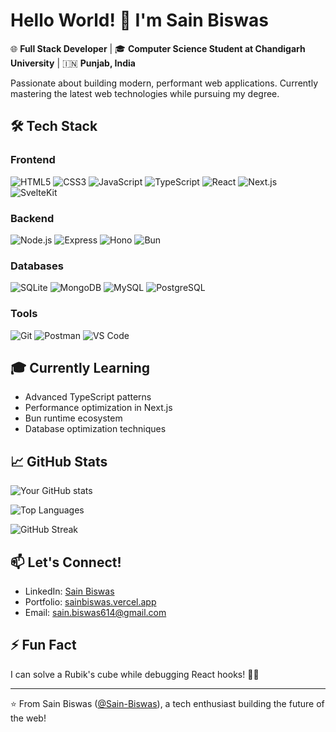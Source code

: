 # Hello World! 👋 I'm Sain Biswas

🌐 **Full Stack Developer** | 🎓 **Computer Science Student at Chandigarh University** | 🇮🇳 **Punjab, India**

Passionate about building modern, performant web applications. Currently mastering the latest web technologies while pursuing my degree.

## 🛠️ Tech Stack

### Frontend

![HTML5](https://img.shields.io/badge/-HTML5-E34F26?style=flat&logo=html5&logoColor=white)
![CSS3](https://img.shields.io/badge/-CSS3-1572B6?style=flat&logo=css3&logoColor=white)
![JavaScript](https://img.shields.io/badge/-JavaScript-F7DF1E?style=flat&logo=javascript&logoColor=black)
![TypeScript](https://img.shields.io/badge/-TypeScript-3178C6?style=flat&logo=typescript&logoColor=white)
![React](https://img.shields.io/badge/-React-61DAFB?style=flat&logo=react&logoColor=black)
![Next.js](https://img.shields.io/badge/-Next.js-000000?style=flat&logo=next.js&logoColor=white)
![SvelteKit](https://img.shields.io/badge/-SvelteKit-FF3E00?style=flat&logo=svelte&logoColor=white)

### Backend

![Node.js](https://img.shields.io/badge/-Node.js-339933?style=flat&logo=node.js&logoColor=white)
![Express](https://img.shields.io/badge/-Express-000000?style=flat&logo=express&logoColor=white)
![Hono](https://img.shields.io/badge/-Hono-FFFFFF?style=flat&logo=hono&logoColor=black)
![Bun](https://img.shields.io/badge/-Bun-FFFFFF?style=flat&logo=bun&logoColor=black)

### Databases

![SQLite](https://img.shields.io/badge/-SQLite-003B57?style=flat&logo=sqlite&logoColor=white)
![MongoDB](https://img.shields.io/badge/-MongoDB-47A248?style=flat&logo=mongodb&logoColor=white)
![MySQL](https://img.shields.io/badge/-MySQL-4479A1?style=flat&logo=mysql&logoColor=white)
![PostgreSQL](https://img.shields.io/badge/-PostgreSQL-4169E1?style=flat&logo=postgresql&logoColor=white)

### Tools

![Git](https://img.shields.io/badge/-Git-F05032?style=flat&logo=git&logoColor=white)
![Postman](https://img.shields.io/badge/-Postman-FF6C37?style=flat&logo=postman&logoColor=white)
![VS Code](https://img.shields.io/badge/-VS%20Code-007ACC?style=flat&logo=visual-studio-code&logoColor=white)

## 🎓 Currently Learning

- Advanced TypeScript patterns
- Performance optimization in Next.js
- Bun runtime ecosystem
- Database optimization techniques

## 📈 GitHub Stats

![Your GitHub stats](https://github-readme-stats.vercel.app/api?username=Sain-Biswas&show_icons=true&theme=radical&hide_border=true&include_all_commits=true)

![Top Languages](https://github-readme-stats.vercel.app/api/top-langs/?username=Sain-Biswas&layout=compact&theme=radical&hide_border=true&langs_count=6)

![GitHub Streak](https://github-readme-streak-stats.herokuapp.com/?user=Sain-Biswas&theme=radical&hide_border=true)

## 📫 Let's Connect!

- LinkedIn: [Sain Biswas](https://www.linkedin.com/in/sainbiswas/)
- Portfolio: [sainbiswas.vercel.app](https://sainbiswas.vercel.app/)
- Email: sain.biswas614@gmail.com

## ⚡ Fun Fact

I can solve a Rubik's cube while debugging React hooks! 🎲🔧

---

⭐️ From Sain Biswas ([@Sain-Biswas](https://github.com/Sain-Biswas)), a tech enthusiast building the future of the web!

```

```
